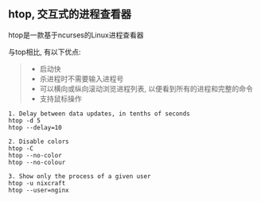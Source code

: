 ## htop, 交互式的进程查看器

htop是一款基于ncurses的Linux进程查看器

与top相比, 有以下优点: <br/>
> + 启动快
> + 杀进程时不需要输入进程号
> + 可以横向或纵向滚动浏览进程列表, 以便看到所有的进程和完整的命令
> + 支持鼠标操作

```
1. Delay between data updates, in tenths of seconds
htop -d 5
htop --delay=10

2. Disable colors
htop -C
htop --no-color
htop --no-colour

3. Show only the process of a given user
htop -u nixcraft
htop --user=nginx
```

